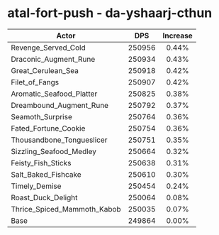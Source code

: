 # atal-fort-push - da-yshaarj-cthun
| Actor | DPS | Increase |
|---|:---:|:---:|
|Revenge_Served_Cold|250956|0.44%|
|Draconic_Augment_Rune|250934|0.43%|
|Great_Cerulean_Sea|250918|0.42%|
|Filet_of_Fangs|250907|0.42%|
|Aromatic_Seafood_Platter|250825|0.38%|
|Dreambound_Augment_Rune|250792|0.37%|
|Seamoth_Surprise|250764|0.36%|
|Fated_Fortune_Cookie|250754|0.36%|
|Thousandbone_Tongueslicer|250751|0.35%|
|Sizzling_Seafood_Medley|250664|0.32%|
|Feisty_Fish_Sticks|250638|0.31%|
|Salt_Baked_Fishcake|250610|0.30%|
|Timely_Demise|250454|0.24%|
|Roast_Duck_Delight|250064|0.08%|
|Thrice_Spiced_Mammoth_Kabob|250035|0.07%|
|Base|249864|0.00%|
